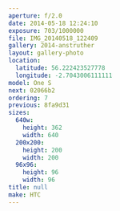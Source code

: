 ```yaml
---
aperture: f/2.0
date: 2014-05-18 12:24:10
exposure: 703/1000000
file: IMG_20140518_122409
gallery: 2014-anstruther
layout: gallery-photo
location:
  latitude: 56.222423527778
  longitude: -2.7043006111111
model: One S
next: 02066b2
ordering: 7
previous: 8fa9d31
sizes:
  640w:
    height: 362
    width: 640
  200x200:
    height: 200
    width: 200
  96x96:
    height: 96
    width: 96
title: null
make: HTC
---
```

